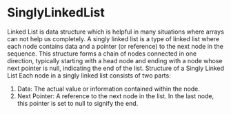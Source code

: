 # SinglyLinkedList
Linked List is data structure which is helpful in many situations where arrays can not help us completely.
A singly linked list is a type of linked list where each node contains data and a pointer (or reference) to the next node in the sequence. This structure forms a chain of nodes connected in one direction, typically starting with a head node and ending with a node whose next pointer is null, indicating the end of the list.
Structure of a Singly Linked List
Each node in a singly linked list consists of two parts:
1.	Data: The actual value or information contained within the node.
2.	Next Pointer: A reference to the next node in the list. In the last node, this pointer is set to null to signify the end.

